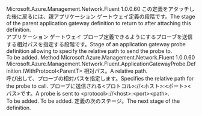 <Type Name="IWithPath&lt;ParentT&gt;" FullName="Microsoft.Azure.Management.Network.Fluent.ApplicationGatewayProbe.Definition.IWithPath&lt;ParentT&gt;">
  <TypeSignature Language="C#" Value="public interface IWithPath&lt;ParentT&gt;" />
  <TypeSignature Language="ILAsm" Value=".class public interface auto ansi abstract IWithPath`1&lt;ParentT&gt;" />
  <TypeSignature Language="DocId" Value="T:Microsoft.Azure.Management.Network.Fluent.ApplicationGatewayProbe.Definition.IWithPath`1" />
  <TypeSignature Language="VB.NET" Value="Public Interface IWithPath(Of ParentT)" />
  <TypeSignature Language="F#" Value="type IWithPath&lt;'ParentT&gt; = interface" />
  <AssemblyInfo>
    <AssemblyName>Microsoft.Azure.Management.Network.Fluent</AssemblyName>
    <AssemblyVersion>1.0.0.60</AssemblyVersion>
  </AssemblyInfo>
  <TypeParameters>
    <TypeParameter Name="ParentT" />
  </TypeParameters>
  <Interfaces />
  <Docs>
    <typeparam name="ParentT"><span data-ttu-id="eb660-101">この定義をアタッチした後に戻るには、親アプリケーション ゲートウェイ定義の段階です。</span><span class="sxs-lookup"><span data-stu-id="eb660-101">The stage of the parent application gateway definition to return to after attaching this definition.</span></span></typeparam>
    <summary>
            <span data-ttu-id="eb660-102">アプリケーション ゲートウェイ プローブ定義できるようにするプローブを送信する相対パスを指定する段階です。</span><span class="sxs-lookup"><span data-stu-id="eb660-102">Stage of an application gateway probe definition allowing to specify the relative path to send the probe to.</span></span>
            </summary>
    <remarks>To be added.</remarks>
  </Docs>
  <Members>
    <Member MemberName="WithPath">
      <MemberSignature Language="C#" Value="public Microsoft.Azure.Management.Network.Fluent.ApplicationGatewayProbe.Definition.IWithProtocol&lt;ParentT&gt; WithPath (string path);" />
      <MemberSignature Language="ILAsm" Value=".method public hidebysig newslot virtual instance class Microsoft.Azure.Management.Network.Fluent.ApplicationGatewayProbe.Definition.IWithProtocol`1&lt;!ParentT&gt; WithPath(string path) cil managed" />
      <MemberSignature Language="DocId" Value="M:Microsoft.Azure.Management.Network.Fluent.ApplicationGatewayProbe.Definition.IWithPath`1.WithPath(System.String)" />
      <MemberSignature Language="VB.NET" Value="Public Function WithPath (path As String) As IWithProtocol(Of ParentT)" />
      <MemberSignature Language="F#" Value="abstract member WithPath : string -&gt; Microsoft.Azure.Management.Network.Fluent.ApplicationGatewayProbe.Definition.IWithProtocol&lt;'ParentT&gt;" Usage="iWithPath.WithPath path" />
      <MemberType>Method</MemberType>
      <AssemblyInfo>
        <AssemblyName>Microsoft.Azure.Management.Network.Fluent</AssemblyName>
        <AssemblyVersion>1.0.0.60</AssemblyVersion>
      </AssemblyInfo>
      <ReturnValue>
        <ReturnType>Microsoft.Azure.Management.Network.Fluent.ApplicationGatewayProbe.Definition.IWithProtocol&lt;ParentT&gt;</ReturnType>
      </ReturnValue>
      <Parameters>
        <Parameter Name="path" Type="System.String" />
      </Parameters>
      <Docs>
        <param name="path"><span data-ttu-id="eb660-103">相対パス。</span><span class="sxs-lookup"><span data-stu-id="eb660-103">A relative path.</span></span></param>
        <summary>
            <span data-ttu-id="eb660-104">呼び出して、プローブの相対パスを指定します。</span><span class="sxs-lookup"><span data-stu-id="eb660-104">Specifies the relative path for the probe to call.</span></span>
            <span data-ttu-id="eb660-105">プローブに送信される&lt;プロトコル&gt;://&lt;ホスト&gt;:&lt;ポート&gt;&lt;パス&gt;です。</span><span class="sxs-lookup"><span data-stu-id="eb660-105">A probe is sent to &lt;protocol&gt;://&lt;host&gt;:&lt;port&gt;&lt;path&gt;.</span></span>
            </summary>
        <returns>To be added.</returns>
        <remarks>To be added.</remarks>
        <return><span data-ttu-id="eb660-106">定義の次のステージ。</span><span class="sxs-lookup"><span data-stu-id="eb660-106">The next stage of the definition.</span></span></return>
      </Docs>
    </Member>
  </Members>
</Type>